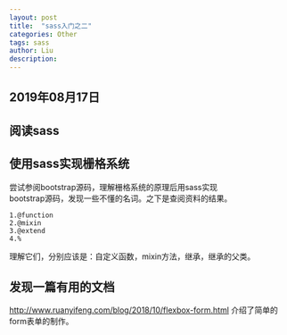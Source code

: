 ```yaml
---
layout: post
title:  "sass入门之二"
categories: Other
tags: sass
author: Liu
description: 
---
```

## 2019年08月17日

## 阅读sass

## 使用sass实现栅格系统

尝试参阅bootstrap源码，理解栅格系统的原理后用sass实现  
bootstrap源码，发现一些不懂的名词。之下是查阅资料的结果。

    1.@function
    2.@mixin
    3.@extend
    4.%

理解它们，分别应该是：自定义函数，mixin方法，继承，继承的父类。

## 发现一篇有用的文档

http://www.ruanyifeng.com/blog/2018/10/flexbox-form.html
介绍了简单的form表单的制作。


